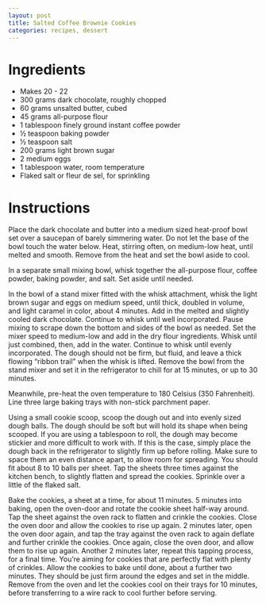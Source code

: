 ```yaml
---
layout: post
title: Salted Coffee Brownie Cookies
categories: recipes, dessert
---
```


# Ingredients

- Makes 20 - 22
- 300 grams dark chocolate, roughly chopped
- 60 grams unsalted butter, cubed
- 45 grams all-purpose flour
- 1 tablespoon finely ground instant coffee powder
- ½ teaspoon baking powder
- ½ teaspoon salt
- 200 grams light brown sugar
- 2 medium eggs
- 1 tablespoon water, room temperature
- Flaked salt or fleur de sel, for sprinkling

# Instructions

Place the dark chocolate and butter into a medium sized heat-proof bowl set over a saucepan of barely simmering water. Do not let the base of the bowl touch the water below. Heat, stirring often, on medium-low heat, until melted and smooth. Remove from the heat and set the bowl aside to cool.

In a separate small mixing bowl, whisk together the all-purpose flour, coffee powder, baking powder, and salt. Set aside until needed.

In the bowl of a stand mixer fitted with the whisk attachment, whisk the light brown sugar and eggs on medium speed, until thick, doubled in volume, and light caramel in color, about 4 minutes. Add in the melted and slightly cooled dark chocolate. Continue to whisk until well incorporated. Pause mixing to scrape down the bottom and sides of the bowl as needed. Set the mixer speed to medium-low and add in the dry flour ingredients. Whisk until just combined, then, add in the water. Continue to whisk until evenly incorporated. The dough should not be firm, but fluid, and leave a thick flowing “ribbon trail” when the whisk is lifted. Remove the bowl from the stand mixer and set it in the refrigerator to chill for at 15 minutes, or up to 30 minutes.

Meanwhile, pre-heat the oven temperature to 180 Celsius (350 Fahrenheit). Line three large baking trays with non-stick parchment paper.

Using a small cookie scoop, scoop the dough out and into evenly sized dough balls. The dough should be soft but will hold its shape when being scooped. If you are using a tablespoon to roll, the dough may become stickier and more difficult to work with. If this is the case, simply place the dough back in the refrigerator to slightly firm up before rolling. Make sure to space them an even distance apart, to allow room for spreading. You should fit about 8 to 10 balls per sheet. Tap the sheets three times against the kitchen bench, to slightly flatten and spread the cookies. Sprinkle over a little of the flaked salt.

Bake the cookies, a sheet at a time, for about 11 minutes. 5 minutes into baking, open the oven-door and rotate the cookie sheet half-way around. Tap the sheet against the oven rack to flatten and crinkle the cookies. Close the oven door and allow the cookies to rise up again. 2 minutes later, open the oven door again, and tap the tray against the oven rack to again deflate and further crinkle the cookies. Once again, close the oven door, and allow them to rise up again. Another 2 minutes later, repeat this tapping process, for a final time. You’re aiming for cookies that are perfectly flat with plenty of crinkles. Allow the cookies to bake until done, about a further two minutes. They should be just firm around the edges and set in the middle. Remove from the oven and let the cookies cool on their trays for 10 minutes, before transferring to a wire rack to cool further before serving.
